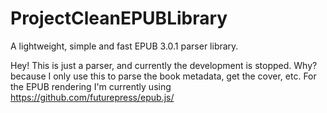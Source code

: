 # ProjectCleanEPUBLibrary
A lightweight, simple and fast EPUB 3.0.1 parser library.

Hey! This is just a parser, and currently the development is stopped. Why? because I only use this to parse the book metadata, get the cover, etc. For the EPUB rendering I'm currently using https://github.com/futurepress/epub.js/
